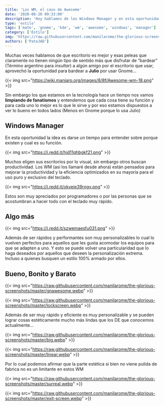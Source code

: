```yaml
---
title: 'Los WM, el caso de Awesome'
date: '2020-08-20 09:33:00'
description: 'Hoy hablamos de los Windows Manager y en esta oportunidad mostramos un poco Awesome aunque la idea es entender en general su uso'
type: 'estilo'
tags: ['mate', 'gnome', 'kde', 'wm', 'awesome', 'windows', 'manager']
category: ['Estilo']
img: 'https://raw.githubusercontent.com/manilarome/the-glorious-screenshots/master/gnawesome.webp'
authors: ['PatoJAD']
---
```


Muchas veces hablamos de que escritorio es mejor y esas peleas que claramente no tienen ningún tipo de sentido más que disfrutar de “bardear” (Término argentino para _insultar_) a algún amigo por el escritorio que usar, aprovechó la oportunidad para bardear a **Julio** por usar Gnome…

{{< img src="https://wiki.manjaro.org/images/8/8f/Awesome-wm-18.png" >}}

Sin embargo los que estamos en la tecnología hace un tiempo nos vamos **limpiando de fanatismos** y entendemos que cada cosa tiene su función y para cada uno lo mejor es lo que le sirve y por eso estamos dispuestos a ver lo bueno en todos lados (Menos en Gnome porque lo usa Julio)

## Windows Manager

En esta oportunidad la idea es darse un tiempo para entender sobre porque existen y cual es su función.

{{< img src="https://i.redd.it/hid11qhbgkf21.png" >}}

Muchos eligen sus escritorios por lo visual, sin embargo otros buscan productividad. Los WM (asi los llamaré desde ahora) están pensados para mejorar la productividad y la eficiencia optimizados en su mayoría para el uso puro y exclusivo del teclado.

{{< img src="https://i.redd.it/okveie39rngy.png" >}}

Estos son muy apreciados por programadores o por las personas que se acostumbran a hacer todo con el teclado muy rápido.

## Algo más

{{< img src="https://i.redd.it/szwemaesfu031.png" >}}

Además de ser rápidos y performantes son muy personalizables lo cual lo vuelven perfectos para aquellos que les gusta acomodar los equipos para que se adapten a uno. Y esto se puede volver una particularidad que lo haga deseados por aquellos que deseen la personalización extrema. Incluso a quienes busquen un estilo 100% armado por ellos.

## Bueno, Bonito y Barato

{{< img src="https://raw.githubusercontent.com/manilarome/the-glorious-screenshots/master/gnawesome.webp" >}}

{{< img src="https://raw.githubusercontent.com/manilarome/the-glorious-screenshots/master/lockscreen.webp" >}}

Además de ser muy rápido y eficiente es muy personalizable y se pueden lograr cosas estéticamente mucho más lindas que los DE que conocemos actualmente…

{{< img src="https://raw.githubusercontent.com/manilarome/the-glorious-screenshots/master/big.webp" >}}

{{< img src="https://raw.githubusercontent.com/manilarome/the-glorious-screenshots/master/linear.webp" >}}

Por lo cual podemos afirmar que la parte estética si bien no viene pulida de fabrica no es un limitante en estos WM

{{< img src="https://raw.githubusercontent.com/manilarome/the-glorious-screenshots/master/surreal.webp" >}}

{{< img src="https://raw.githubusercontent.com/manilarome/the-glorious-screenshots/master/exit-screen.webp" >}}
